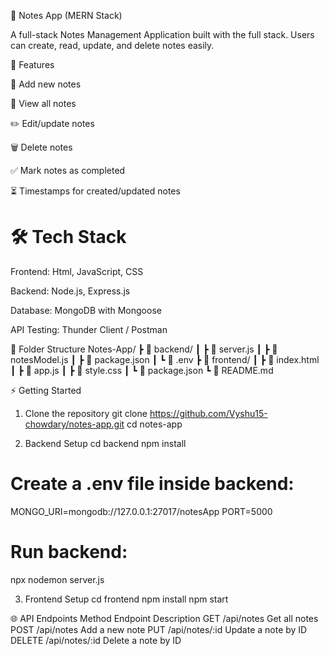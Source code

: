 📝 Notes App (MERN Stack)

A full-stack Notes Management Application built with the full stack.
Users can create, read, update, and delete notes easily.

🚀 Features

📝 Add new notes

📖 View all notes

✏️ Edit/update notes

🗑️ Delete notes

✅ Mark notes as completed

⏳ Timestamps for created/updated notes

 # 🛠 Tech Stack

Frontend: Html, JavaScript, CSS

Backend: Node.js, Express.js

Database: MongoDB with Mongoose

API Testing: Thunder Client / Postman

📂 Folder Structure
Notes-App/
 ┣ 📂 backend/
 ┃ ┣ 📄 server.js
 ┃ ┣ 📄 notesModel.js
 ┃ ┣ 📄 package.json
 ┃ ┗ 📄 .env
 ┣ 📂 frontend/
 ┃ ┣ 📄 index.html
 ┃ ┣ 📄 app.js
 ┃ ┣ 📄 style.css
 ┃ ┗ 📄 package.json
 ┗ 📄 README.md

 ⚡ Getting Started
1. Clone the repository
git clone https://github.com/Vyshu15-chowdary/notes-app.git
cd notes-app

2. Backend Setup
cd backend
npm install

# Create a .env file inside backend:

MONGO_URI=mongodb://127.0.0.1:27017/notesApp
PORT=5000

# Run backend:

npx nodemon server.js

3. Frontend Setup
cd frontend
npm install
npm start

🌐 API Endpoints
Method	Endpoint	Description
GET	/api/notes	Get all notes
POST	/api/notes	Add a new note
PUT	/api/notes/:id	Update a note by ID
DELETE	/api/notes/:id	Delete a note by ID
